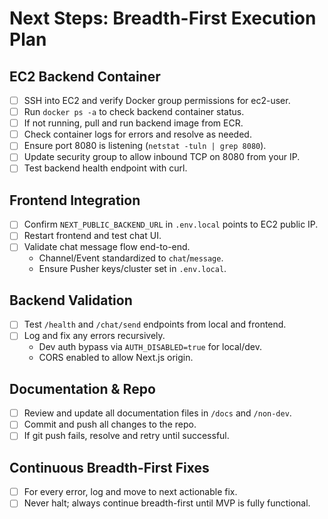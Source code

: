 # Next Steps: Breadth-First Execution Plan

## EC2 Backend Container
- [ ] SSH into EC2 and verify Docker group permissions for ec2-user.
- [ ] Run `docker ps -a` to check backend container status.
- [ ] If not running, pull and run backend image from ECR.
- [ ] Check container logs for errors and resolve as needed.
- [ ] Ensure port 8080 is listening (`netstat -tuln | grep 8080`).
- [ ] Update security group to allow inbound TCP on 8080 from your IP.
- [ ] Test backend health endpoint with curl.

## Frontend Integration
- [ ] Confirm `NEXT_PUBLIC_BACKEND_URL` in `.env.local` points to EC2 public IP.
- [ ] Restart frontend and test chat UI.
- [ ] Validate chat message flow end-to-end.
  - Channel/Event standardized to `chat`/`message`.
  - Ensure Pusher keys/cluster set in `.env.local`.

## Backend Validation
- [ ] Test `/health` and `/chat/send` endpoints from local and frontend.
- [ ] Log and fix any errors recursively.
  - Dev auth bypass via `AUTH_DISABLED=true` for local/dev.
  - CORS enabled to allow Next.js origin.

## Documentation & Repo
- [ ] Review and update all documentation files in `/docs` and `/non-dev`.
- [ ] Commit and push all changes to the repo.
- [ ] If git push fails, resolve and retry until successful.

## Continuous Breadth-First Fixes
- [ ] For every error, log and move to next actionable fix.
- [ ] Never halt; always continue breadth-first until MVP is fully functional.
